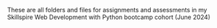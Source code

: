 These are all folders and files for assignments and assessments in my Skillspire Web Development with Python bootcamp cohort (June 2024)
